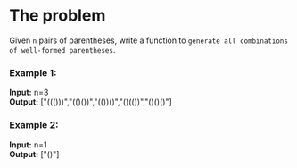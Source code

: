 # The problem

Given `n` pairs of parentheses, write a function to `generate all combinations of well-formed parentheses`.

### Example 1:

**Input:** n=3  
**Output:** ["((()))","(()())","(())()","()(())","()()()"]

### Example 2:

**Input:** n=1  
**Output:** ["()"]
